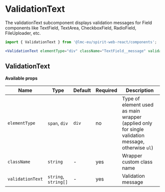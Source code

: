 # ValidationText

The validationText subcomponent displays validation messages for Field components like TextField, TextArea, CheckboxField, RadioField, FileUploader, etc.

```jsx
import { ValidationText } from '@lmc-eu/spirit-web-react/components';
```

```jsx
<ValidationText elementType="div" className="TextField__message" validationText="This field is required" />
```

## ValidationText

**Available props**

| Name             | Type                 | Default | Required | Description                                                                                       |
| ---------------- | -------------------- | ------- | -------- | ------------------------------------------------------------------------------------------------- |
| `elementType`    | `span`, `div`        | `div`   | no       | Type of element used as main wrapper (applied only for single validation message, otherwise `ul`) |
| `className`      | `string`             | -       | yes      | Wrapper custom class name                                                                         |
| `validationText` | `string`, `string[]` | -       | yes      | Validation message                                                                                |
